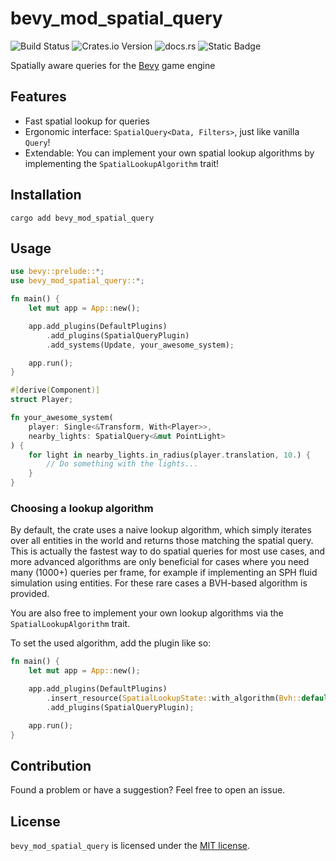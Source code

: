 # bevy_mod_spatial_query

![Build Status](https://github.com/feilkin/bevy_mod_spatial_query/workflows/Rust/badge.svg)
![Crates.io Version](https://img.shields.io/crates/v/bevy_mod_spatial_query?link=https%3A%2F%2Fcrates.io%2Fcrates%2Fbevy_mod_spatial_query)
![docs.rs](https://img.shields.io/docsrs/bevy_mod_spatial_query?link=https%3A%2F%2Fdocs.rs%2Fbevy_mod_spatial_query%2Flatest%2Fbevy_mod_spatial_query%2F)
![Static Badge](https://img.shields.io/badge/License-MIT-blue?link=https%3A%2F%2Fgithub.com%2FFeilkin%2Fbevy_mod_spatial_query%2Fblob%2Fmaster%2FLICENSE)

Spatially aware queries for the [Bevy](http://bevyengine.org/) game engine

## Features

- Fast spatial lookup for queries
- Ergonomic interface: `SpatialQuery<Data, Filters>`, just like vanilla `Query`!
- Extendable: You can implement your own spatial lookup algorithms by implementing the `SpatialLookupAlgorithm` trait!

## Installation

`cargo add bevy_mod_spatial_query`

## Usage

```rust
use bevy::prelude::*;
use bevy_mod_spatial_query::*;

fn main() {
    let mut app = App::new();

    app.add_plugins(DefaultPlugins)
        .add_plugins(SpatialQueryPlugin)
        .add_systems(Update, your_awesome_system);

    app.run();
}

#[derive(Component)]
struct Player;

fn your_awesome_system(
    player: Single<&Transform, With<Player>>,
    nearby_lights: SpatialQuery<&mut PointLight>
) {
    for light in nearby_lights.in_radius(player.translation, 10.) {
        // Do something with the lights...
    }
}
```

### Choosing a lookup algorithm

By default, the crate uses a naive lookup algorithm, which simply iterates over all entities in the world and returns
those matching the spatial query. This is actually the fastest way to do spatial queries for most use cases, and more
advanced algorithms are only beneficial for cases where you need many (1000+) queries per frame, for example if
implementing an SPH fluid simulation using entities. For these rare cases a BVH-based algorithm is provided.

You are also free to implement your own lookup algorithms via the `SpatialLookupAlgorithm` trait.

To set the used algorithm, add the plugin like so:

```rust
fn main() {
    let mut app = App::new();

    app.add_plugins(DefaultPlugins)
        .insert_resource(SpatialLookupState::with_algorithm(Bvh::default()))
        .add_plugins(SpatialQueryPlugin);

    app.run();
}
```

## Contribution

Found a problem or have a suggestion? Feel free to open an issue.

## License

`bevy_mod_spatial_query` is licensed under the [MIT license](LICENSE).